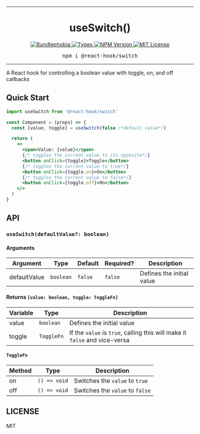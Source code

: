 <hr>
<div align="center">
  <h1 align="center">
    useSwitch()
  </h1>
</div>

<p align="center">
  <a href="https://bundlephobia.com/result?p=@react-hook/switch">
    <img alt="Bundlephobia" src="https://img.shields.io/bundlephobia/minzip/@react-hook/switch?style=for-the-badge&labelColor=24292e">
  </a>
  <a aria-label="Types" href="https://www.npmjs.com/package/@react-hook/switch">
      <img alt="Types" src="https://img.shields.io/npm/types/@react-hook/switch?style=for-the-badge&labelColor=24292e">
    </a>
  <a aria-label="NPM version" href="https://www.npmjs.com/package/@react-hook/switch">
    <img alt="NPM Version" src="https://img.shields.io/npm/v/@react-hook/switch?style=for-the-badge&labelColor=24292e">
  </a>
  <a aria-label="License" href="https://jaredlunde.mit-license.org/">
    <img alt="MIT License" src="https://img.shields.io/npm/l/@react-hook/switch?style=for-the-badge&labelColor=24292e">
  </a>
</p>

<pre align="center">npm i @react-hook/switch</pre>
<hr>

A React hook for controlling a boolean value with toggle, on, and off callbacks

## Quick Start

```jsx harmony
import useSwitch from '@react-hook/switch'

const Component = (props) => {
  const [value, toggle] = useSwitch(false /*default value*/)

  return (
    <>
      <span>Value: {value}</span>
      {/* toggles the current value to its opposite*/}
      <button onClick={toggle}>Toggle</button>
      {/* toggles the current value to true*/}
      <button onClick={toggle.on}>On</button>
      {/* toggles the current value to false*/}
      <button onClick={toggle.off}>On</button>
    </>
  )
}
```

## API

### `useSwitch(defaultValue?: boolean)`

#### Arguments

| Argument     | Type      | Default | Required? | Description               |
| ------------ | --------- | ------- | --------- | ------------------------- |
| defaultValue | `boolean` | `false` | `false`   | Defines the initial value |

#### Returns `[value: boolean, toggle: ToggleFn]`

| Variable | Type       | Description                                                                |
| -------- | ---------- | -------------------------------------------------------------------------- |
| value    | `boolean`  | Defines the initial value                                                  |
| toggle   | `ToggleFn` | If the `value` is `true`, calling this will make it `false` and vice-versa |

#### `ToggleFn`

| Method | Type         | Description                     |
| ------ | ------------ | ------------------------------- |
| on     | `() => void` | Switches the `value` to `true`  |
| off    | `() => void` | Switches the `value` to `false` |

## LICENSE

MIT
